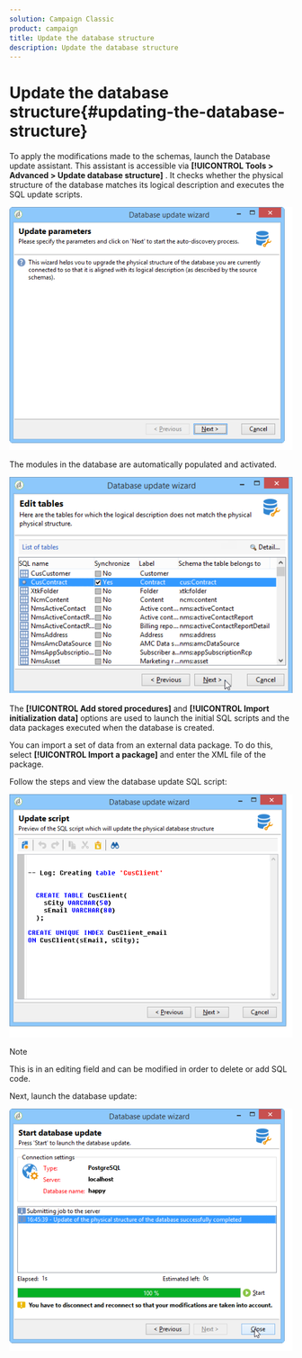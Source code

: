 ```yaml
---
solution: Campaign Classic
product: campaign
title: Update the database structure
description: Update the database structure
---
```

# Update the database structure{#updating-the-database-structure}

To apply the modifications made to the schemas, launch the Database update assistant. This assistant is accessible via **[!UICONTROL Tools > Advanced > Update database structure]** . It checks whether the physical structure of the database matches its logical description and executes the SQL update scripts.

![](assets/schema_update.png)

The modules in the database are automatically populated and activated.

![](assets/schema_update_select.png)

The **[!UICONTROL Add stored procedures]** and **[!UICONTROL Import initialization data]** options are used to launch the initial SQL scripts and the data packages executed when the database is created.

You can import a set of data from an external data package. To do this, select **[!UICONTROL Import a package]** and enter the XML file of the package.

Follow the steps and view the database update SQL script:

![](assets/schema_update2.png)

>[!NOTE]
>
>This is in an editing field and can be modified in order to delete or add SQL code.

Next, launch the database update:

![](assets/schema_update3.png)
